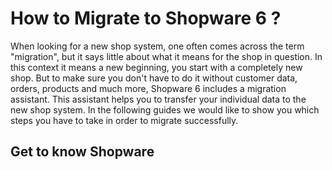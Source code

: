 # How to Migrate to Shopware 6 ?

When looking for a new shop system, one often comes across the term "migration", but it says little about what it means for the shop in question. In this context it means a new beginning, you start with a completely new shop. But to make sure you don't have to do it without customer data, orders, products and much more, Shopware 6 includes a migration assistant. This assistant helps you to transfer your individual data to the new shop system.  In the following guides we would like to show you which steps you have to take in order to migrate successfully.

<h2 class="text-4xl tracking-wide mb-10 accent isolated">Get to know Shopware</h2>

<div class="grid grid-cols-1 md:grid-cols-2 lg:grid-cols-3 gap-10 mb-10">

  <SwagCard page="\docs\products\extensions\migration-assistant\guides\creating-a-new-migration-profile\extending-a-shopware-migration-profile.md">
    <template #title>Shopware 5 to Shopware 6</template>
    <template #description>Learn how to migrate from old version to new version of Shopware.</template>
  </SwagCard>

  <SwagCard page="\docs\products\extensions\migration-assistant\guides\extending-the-migration-connector">
    <template #title>Shopware 6 to Shopware 6 newer veriosn</template>
    <template #description>Migrate from an existing Shopware 6 installation to a second Shopware 6 version.</template>
  </SwagCard>

  <SwagCard page="\docs\products\extensions\migration-assistant\guides\creating-a-new-migration-profile">
    <template #title>Shopware on-prem to Shopware Cloud</template>
    <template #description>Lean how easy it is to switch from a Shopware 6 installation to the Shopware 6 Cloud.</template>
  </SwagCard>

  <SwagCard page="\docs\products\extensions\migration-assistant\guides\creating-a-new-migration-profile">
    <template #title>Magento or other platforms to Shopware</template>
    <template #description>Prepare yourself for your growth and the e-commerce of tomorrow with Migration Assistent</template>
  </SwagCard>

</div>
